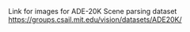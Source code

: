 Link for images for ADE-20K Scene parsing dataset
https://groups.csail.mit.edu/vision/datasets/ADE20K/